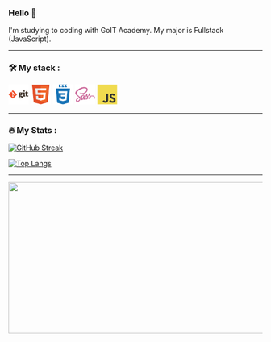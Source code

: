 ### Hello 👋

I'm studying to coding with <link href="https://goit.global/ua/">GoIT Academy<link>.
My major is Fullstack (JavaScript).

---

### :hammer_and_wrench: My stack :
<div>
<img src="https://github.com/devicons/devicon/blob/master/icons/git/git-original-wordmark.svg" title="Git" **alt="Git" width="40" height="40"/>
<img src="https://github.com/devicons/devicon/blob/master/icons/html5/html5-original.svg" title="HTML5" alt="HTML" width="40" height="40"/>
<img src="https://github.com/devicons/devicon/blob/master/icons/css3/css3-plain-wordmark.svg"  title="CSS3" alt="CSS" width="40" height="40"/>
<img src="https://github.com/devicons/devicon/blob/master/icons/sass/sass-original.svg"  title="SASS" alt="SASS" width="40" height="40"/>
<img src="https://github.com/devicons/devicon/blob/master/icons/javascript/javascript-original.svg" title="JavaScript" alt="JavaScript" width="40" height="40"/>
</div>
 
 ---
 
### :fire: My Stats :
[![GitHub Streak](http://github-readme-streak-stats.herokuapp.com?user=isteffan&theme=dark&background=000000)](https://git.io/streak-stats)

[![Top Langs](https://github-readme-stats.vercel.app/api/top-langs/?username=isteffan&layout=compact&theme=vision-friendly-dark)](https://github.com/anuraghazra/github-readme-stats)
<!-- <picture>
 <source media="(prefers-color-scheme: dark)" srcset="YOUR-DARKMODE-IMAGE">
 <source media="(prefers-color-scheme: light)" srcset="YOUR-LIGHTMODE-IMAGE">
 <img alt="YOUR-ALT-TEXT" src="YOUR-DEFAULT-IMAGE">
</picture> -->

---

<div align="center">
 <img src="https://media.giphy.com/media/1afuwyOsr5E8X9CuRV/giphy.gif" width="600" height="300"/>
</div>
<!--
**iSteffan/iSteffan** is a ✨ _special_ ✨ repository because its `README.md` (this file) appears on your GitHub profile.

Here are some ideas to get you started:

- 🔭 I’m currently working on ...
- 🌱 I’m currently learning ...
- 👯 I’m looking to collaborate on ...
- 🤔 I’m looking for help with ...
- 💬 Ask me about ...
- 📫 How to reach me: ...
- 😄 Pronouns: ...
- ⚡ Fun fact: ...
-->

<!-- Reached for Commercial & Analytical mindset with focus on excellence in Customer Experience, Business Solutions and Development. -->
